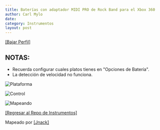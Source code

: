 ```yaml
---
title: Baterías con adaptador MIDI PRO de Rock Band para el Xbox 360
author: Carl Mylo
date: 
category: Instrumentos
layout: post
---
```


[[Bajar Perfil]](https://github.com/hmxmilohax/rb3-pc/raw/main/instrument-repo/Xbox%20360%20MIDI%20Pro%20Adapter%20Drums.7z)

## NOTAS:

* Recuerda configurar cuales platos tienes en "Opciones de Batería".
* La detección de velocidad no funciona.

![Plataforma](https://raw.githubusercontent.com/hmxmilohax/rb3-pc/main/assets/images/instruments/plat/360.png "Plataforma") 

![Control](https://raw.githubusercontent.com/hmxmilohax/rb3-pc/main/assets/images/instruments/cont/360mpacontroller.png "Control") 

![Mapeando](https://raw.githubusercontent.com/hmxmilohax/rb3-pc/main/assets/images/instruments/360mpamapping.png "Mapeando") 

[[Regresar al Repo de Instrumentos]](https://rb3pc.milohax.org/espanol/repodeinst/#lista-de-instrumentos)



Mapeado por [[Jnack]](https://www.youtube.com/@jnackmclain)